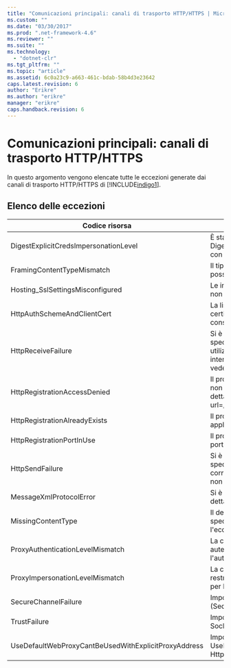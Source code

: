 ```yaml
---
title: "Comunicazioni principali: canali di trasporto HTTP/HTTPS | Microsoft Docs"
ms.custom: ""
ms.date: "03/30/2017"
ms.prod: ".net-framework-4.6"
ms.reviewer: ""
ms.suite: ""
ms.technology: 
  - "dotnet-clr"
ms.tgt_pltfrm: ""
ms.topic: "article"
ms.assetid: 6c0a23c9-a663-461c-bdab-58b4d3e23642
caps.latest.revision: 6
author: "Erikre"
ms.author: "erikre"
manager: "erikre"
caps.handback.revision: 6
---
```

# Comunicazioni principali: canali di trasporto HTTP/HTTPS
In questo argomento vengono elencate tutte le eccezioni generate dai canali di trasporto HTTP\/HTTPS di [!INCLUDE[indigo1](../../../../../includes/indigo1-md.md)].  
  
## Elenco delle eccezioni  
  
|Codice risorsa|Stringa di risorsa|  
|--------------------|------------------------|  
|DigestExplicitCredsImpersonationLevel|È stato specificato il livello di rappresentazione specificato.  L'autenticazione Digest HTTP supporta il livello "Rappresentazione" solo quando viene usata con una credenziale esplicita.|  
|FramingContentTypeMismatch|Il tipo di contenuto specificato non è supportato dal servizio specificato.  È possibile che le associazioni di client e servizio non corrispondano fra loro.|  
|Hosting\_SslSettingsMisconfigured|Le impostazioni del protocollo Secure Sockets Layer del servizio specificato non corrispondono a quelle di Internet Information Services.|  
|HttpAuthSchemeAndClientCert|La listener factory HTTPS è stata configurata in modo da richiedere un certificato client e lo schema di autenticazione specificato.  Tuttavia, è consentito richiedere una sola forma di autenticazione client alla volta.|  
|HttpReceiveFailure|Si è verificato un errore durante la ricezione della risposta HTTP all'entità specificata.  È possibile che l'associazione dell'endpoint del servizio non utilizzi il protocollo HTTP  o che un contesto di richiesta HTTP sia stato interrotto dal server a causa dell'arresto di un servizio.  Per altre informazioni, vedere i registri del server.|  
|HttpRegistrationAccessDenied|Il protocollo HTTP non è in grado di registrare l'URL specificato.  Il processo non dispone dei diritti di accesso a questo spazio dei nomi \(per informazioni dettagliate vedere http:\/\/msdn.microsoft.com\/library\/default.asp?url\=\/library\/http\/http\/namespace\_reservations\_registrations\_and\_routing.asp\).|  
|HttpRegistrationAlreadyExists|Il protocollo HTTP non è in grado di registrare l'URL specificato.  Un'altra applicazione ha già registrato questo URL in HTTP.SYS.|  
|HttpRegistrationPortInUse|Il protocollo HTTP non è in grado di registrare l'URL specificato poiché la porta TCP specificata è usata da un'altra applicazione.|  
|HttpSendFailure|Si è verificato un errore durante la creazione della richiesta HTTP all'entità specificata.  Verificare che questo errore non sia dovuto a una mancata corrispondenza fra associazioni di sicurezza.  Verificare inoltre che il servizio non sia stato configurato per usare il protocollo Secure Sockets Layer.|  
|MessageXmlProtocolError|Si è verificato un problema con l'XML ricevuto dalla rete.  Per maggiori dettagli, vedere l'eccezione interna.|  
|MissingContentType|Il destinatario ha restituito un errore che indica che nella richiesta all'entità specificata manca il tipo di contenuto.  Per altre informazioni, vedere l'eccezione interna.|  
|ProxyAuthenticationLevelMismatch|La credenziale di autenticazione del proxy HTTP ha specificato un requisito di autenticazione reciproca più restrittivo rispetto al requisito per l'autenticazione server di destinazione.|  
|ProxyImpersonationLevelMismatch|La credenziale di autenticazione del proxy HTTP ha specificato una restrizione del livello di rappresentazione più limitante rispetto alla restrizione per l'autenticazione server di destinazione.|  
|SecureChannelFailure|Impossibile stabilire un canale protetto mediante il protocollo SSL\/TLS \(Secure Socket Layer\/Transport Layer Security\) con l'autorità specificata.|  
|TrustFailure|Impossibile stabilire relazioni di trust per il canale protetto SSL\/TLS \(Secure Socket Layer\/ Transport Layer Security\) con l'autorità specificata.|  
|UseDefaultWebProxyCantBeUsedWithExplicitProxyAddress|Impossibile specificare un indirizzo proxy esplicito insieme a UseDefaultWebProxy\=true nell'elemento di associazione HttpTransportBinding.|